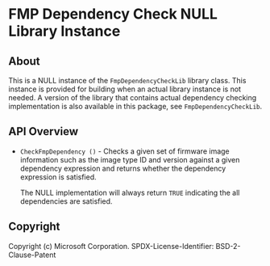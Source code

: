 # FMP Dependency Check NULL Library Instance

## About

This is a NULL instance of the `FmpDependencyCheckLib` library class. This instance is provided for building when an
actual library instance is not needed. A version of the library that contains actual dependency checking
implementation is also available in this package, see `FmpDependencyCheckLib`.

## API Overview

* `CheckFmpDependency ()` - Checks a given set of firmware image information such as the image type ID and version
  against a given dependency expression and returns whether the dependency expression is satisfied.

  The NULL implementation will always return `TRUE` indicating the all dependencies are satisfied.

## Copyright

Copyright (c) Microsoft Corporation.
SPDX-License-Identifier: BSD-2-Clause-Patent


